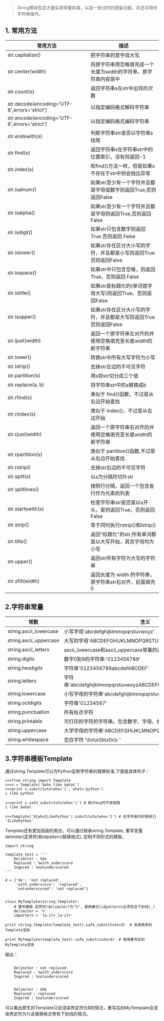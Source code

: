
>String模块包含大量实用常量和类，以及一些过时的遗留功能，并还可用作字符串操作。

## 1. 常用方法

|  常用方法 | 描述 |
|---|---|
|  str.capitalize() | 把字符串的首字母大写 |
| str.center(width) | 将原字符串用空格填充成一个长度为width的字符串，原字符串内容居中 |
| str.count(s) | 返回字符串s在str中出现的次数 |
| str.decode(encoding='UTF-8',errors='strict') | 以指定编码格式解码字符串 |
| str.encode(encoding='UTF-8',errors='strict') | 以指定编码格式编码字符串 |
| str.endswith(s) | 判断字符串str是否以字符串s结尾 |
| str.find(s) | 返回字符串s在字符串str中的位置索引，没有则返回-1 |
| str.index(s)| 和find()方法一样，但是如果s不存在于str中则会抛出异常|
| str.isalnum() | 如果str至少有一个字符并且都是字母或数字则返回True,否则返回False|
| str.isalpha() | 如果str至少有一个字符并且都是字母则返回True,否则返回False|
| str.isdigit() | 如果str只包含数字则返回 True 否则返回 False|
| str.islower() | 如果str存在区分大小写的字符，并且都是小写则返回True 否则返回False|
| str.isspace() | 如果str中只包含空格，则返回 True，否则返回 False|
| str.istitle() | 如果str是标题化的(单词首字母大写)则返回True，否则返回False|
| str.isupper() | 如果str存在区分大小写的字符，并且都是大写则返回True 否则返回False|
| str.ljust(width) | 返回一个原字符串左对齐的并使用空格填充至长度width的新字符串 |
| str.lower() | 转换str中所有大写字符为小写|
| str.lstrip() | 去掉str左边的不可见字符|
| str.partition(s)| 用s将str切分成三个值|
| str.replace(a, b) | 将字符串str中的a替换成b|
| str.rfind(s) | 类似于 find()函数，不过是从右边开始查找|
| str.rindex(s) | 类似于 index()，不过是从右边开始|
| str.rjust(width)| 返回一个原字符串右对齐的并使用空格填充至长度width的新字符串|
| str.rpartition(s) | 类似于 partition()函数,不过是从右边开始查找|
| str.rstrip() | 去掉str右边的不可见字符|
| str.split(s) | 以s为分隔符切片str |
| str.splitlines() |  按照行分隔，返回一个包含各行作为元素的列表 |
| str.startswith(s) | 检查字符串str是否是以s开头，是则返回True，否则返回False |
| str.strip() | 等于同时执行rstrip()和lstrip()|
| str.title() | 返回"标题化"的str,所有单词都是以大写开始，其余字母均为小写|
| str.upper() | 返回str所有字符为大写的字符串 |
| str.zfill(width) |返回长度为 width 的字符串，原字符串str右对齐，前面填充0|

## 2.字符串常量

| 常数  | 含义 |
|---|---|
| string.ascii_lowercase | 小写字母'abcdefghijklmnopqrstuvwxyz'|
| string.ascii_uppercase | 大写的字母'ABCDEFGHIJKLMNOPQRSTUVWXYZ'|
| string.ascii_letters | ascii_lowercase和ascii_uppercase常量的连接串 |
| string.digits | 数字0到9的字符串:'0123456789'|
| string.hexdigits| 字符串'0123456789abcdefABCDEF'|
| string.letters| 字符串'abcdefghijklmnopqrstuvwxyzABCDEFGHIJKLMNOPQRSTUVWXYZ'|
| string.lowercase|小写字母的字符串'abcdefghijklmnopqrstuvwxyz'|
| string.octdigits| 字符串'01234567'|
| string.punctuation| 所有标点字符|
| string.printable| 可打印的字符的字符串。包含数字、字母、标点符号和空格|
| string.uppercase | 大学字母的字符串'ABCDEFGHIJKLMNOPQRSTUVWXYZ'|
| string.whitespace| 空白字符 '\t\n\x0b\x0c\r '|

## 3.字符串模板Template

通过string.Template可以为Python定制字符串的替换标准,下面是具体列子：
```
>>>from string import Template
>>>s = Template('$who like $what')
>>>print s.substitute(who='i', what='python')
i like python

>>>print s.safe_substitute(who='i') # 缺少key时不会抛错
i like $what

>>>Template('${who}LikePython').substitute(who='I') # 在字符串内时使用{}
'ILikePython'
```

Template还有更加高级的用法，可以通过继承string.Template, 重写变量delimiter(定界符)和idpattern(替换格式), 定制不同形式的模板。

```
import string

template_text = '''
    Delimiter : $de
    Replaced : %with_underscore
    Ingored : %notunderscored
'''

d = {'de': 'not replaced',
     'with_underscore': 'replaced',
     'notunderscored': 'not replaced'}


class MyTemplate(string.Template):
    # 重写模板 定界符(delimiter)为"%", 替换模式(idpattern)必须包含下划线(_)
    delimiter = '%'
    idpattern = '[a-z]+_[a-z]+'

print string.Template(template_text).safe_substitute(d)  # 采用原来的Template渲染

print MyTemplate(template_text).safe_substitute(d)  # 使用重写后的MyTemplate渲染

```

输出：
```

    Delimiter : not replaced
    Replaced : %with_underscore
    Ingored : %notunderscored


    Delimiter : $de
    Replaced : replaced
    Ingored : %notunderscored
```

可以看出原生的Template只会渲染界定符为$的情况，重写后的MyTemplate会渲染界定符为%且替换格式带有下划线的情况。





